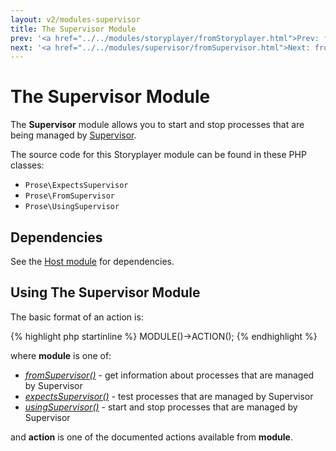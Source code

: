 ```yaml
---
layout: v2/modules-supervisor
title: The Supervisor Module
prev: '<a href="../../modules/storyplayer/fromStoryplayer.html">Prev: fromStoryplayer()</a>'
next: '<a href="../../modules/supervisor/fromSupervisor.html">Next: fromSupervisor()</a>'
---
```


# The Supervisor Module

The __Supervisor__ module allows you to start and stop processes that are being managed by [Supervisor](http://supervisord.org).

The source code for this Storyplayer module can be found in these PHP classes:

* `Prose\ExpectsSupervisor`
* `Prose\FromSupervisor`
* `Prose\UsingSupervisor`

## Dependencies

See the [Host module](../host/index.html) for dependencies.

## Using The Supervisor Module

The basic format of an action is:

{% highlight php startinline %}
MODULE()->ACTION();
{% endhighlight %}

where __module__ is one of:

* _[fromSupervisor()](fromSupervisor.html)_ - get information about processes that are managed by Supervisor
* _[expectsSupervisor()](expectsSupervisor.html)_ - test processes that are managed by Supervisor
* _[usingSupervisor()](usingSupervisor.html)_ - start and stop processes that are managed by Supervisor

and __action__ is one of the documented actions available from __module__.